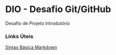 # DIO - Desafio Git/GitHub
Desafio de Projeto Introdutório

### Links Úteis
[Sintax Básica Markdown](https://markdown.net.br/sintaxe-basica/)
